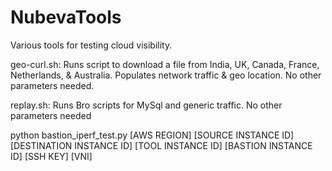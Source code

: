 # NubevaTools
Various tools for testing cloud visibility. 

geo-curl.sh: Runs script to download a file from India, UK, Canada, France, Netherlands, & Australia. Populates network traffic & geo location. No other parameters needed. 

replay.sh: Runs Bro scripts for MySql and generic traffic. No other parameters needed

python bastion_iperf_test.py [AWS REGION] [SOURCE INSTANCE ID] [DESTINATION INSTANCE ID] [TOOL INSTANCE ID] [BASTION INSTANCE ID] [SSH KEY] [VNI]

